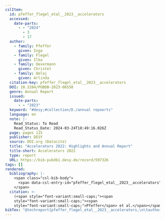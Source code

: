 ```yaml
---
cslItem:
  id: pfeffer_flegel_etal__2023__accelerators
  accessed:
    date-parts:
      - - "2024"
        - 3
        - 17
  author:
    - family: Pfeffer
      given: Inga
    - family: Flegel
      given: Ilka
    - family: Oevermann
      given: Christel
    - family: Qelaj
      given: Arlinda
  citation-key: pfeffer_flegel_etal__2023__accelerators
  DOI: 10.3204/PUBDB-2023-06558
  genre: Annual Report
  issued:
    date-parts:
      - - "2023"
  keyword: "#desy;#collection/D./annual repoorts"
  language: en
  note: |-
    Read_Status: To Read
    Read_Status_Date: 2024-03-24T18:49:16.026Z
  page: pages 115
  publisher: DESY
  source: DOI.org (Datacite)
  title: "Accelerators 2022: Highlights and Annual Report"
  title-short: Accelerators 2022
  type: report
  URL: https://bib-pubdb1.desy.de/record/597326
tags: []
rendered:
  bibliography: |-
    <span class="csl-bib-body">
      <span data-csl-entry-id="pfeffer_flegel_etal__2023__accelerators" class="csl-entry"><span class='author-bib'>Pfeffer, Flegel, I., Oevermann, C., et al.</span>. <span class='date-bib'>(2023)</span>. <span class='title'><i><b><span style="font-style:normal;">Accelerators 2022: Highlights and Annual Report</span></b></i></span> (S. pages 115) [Annual Report]. DESY. <span class='URL'><a href='https://doi.org/10.3204/PUBDB-2023-06558'>LINK</a></span></span>
    </span>
  citation: >-
    (<span style="font-variant:small-caps;"><span
    style="font-variant:small-caps;"><span
    style="font-variant:small-caps;">Pfeffer</span> et al.</span></span>, 2023)
bibTex: "@techreport{pfeffer_flegel_etal__2023__accelerators,\n\tauthor = {Pfeffer, Inga and Flegel, Ilka and Oevermann, Christel and Qelaj, Arlinda},\n\tdoi = {10.3204/PUBDB-2023-06558},\n\tyear = {2023},\n\tnote = {Read\\textunderscore{}Status: To Read\nRead\\textunderscore{}Status\\textunderscore{}Date: 2024-03-24T18:49:16.026Z},\n\tpages = {pages 115},\n\tinstitution = {DESY},\n\ttitle = {Accelerators 2022: Highlights and {Annual} {Report}},\n\ttype = {Annual {Report}},\n\turl = {https://bib-pubdb1.desy.de/record/597326},\n}\n\n"
---
```


